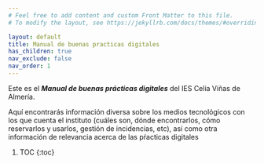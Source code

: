```yaml
---
# Feel free to add content and custom Front Matter to this file.
# To modify the layout, see https://jekyllrb.com/docs/themes/#overriding-theme-defaults

layout: default
title: Manual de buenas practicas digitales
has_children: true
nav_exclude: false
nav_order: 1
---
```


Este es el ***Manual de buenas prácticas digitales*** del IES Celia Viñas de Almería.

Aquí encontrarás información diversa sobre los medios tecnológicos con los que cuenta el instituto (cuáles son, dónde encontrarlos, cómo reservarlos y usarlos, gestión de incidencias, etc), así como otra información de relevancia acerca de las pŕacticas digitales 


1. TOC
{:toc}
